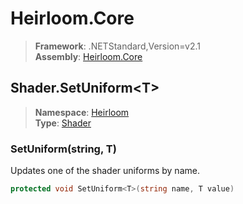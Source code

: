 # Heirloom.Core

> **Framework**: .NETStandard,Version=v2.1  
> **Assembly**: [Heirloom.Core][0]  

## Shader.SetUniform\<T>

> **Namespace**: [Heirloom][0]  
> **Type**: [Shader][1]  

### SetUniform<T>(string, T)

Updates one of the shader uniforms by name.

```cs
protected void SetUniform<T>(string name, T value)
```

[0]: ../Heirloom.Core.md
[1]: Heirloom.Shader.md
